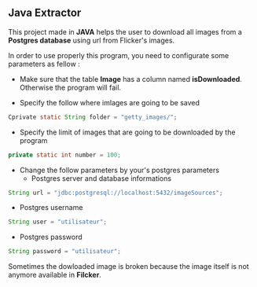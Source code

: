 ## Java Extractor

This project made in __JAVA__ helps the user to download all images from a __Postgres database__ using url from Flicker's images.

In order to use properly this program, you need to configurate some parameters as fellow :

* Make sure that the table __Image__ has a column named __isDownloaded__. Otherwise the program will fail. 

* Specify the follow where imlages are going to be saved
``` JAVA
Cprivate static String folder = "getty_images/";
```
* Specify the limit of images that are going to be downloaded by the program 
``` JAVA
private static int number = 100;
```
* Change the follow parameters by your's postgres parameters
  - Postgres server and database informations
``` JAVA
String url = "jdbc:postgresql://localhost:5432/imageSources";
```
  - Postgres username
``` JAVA
String user = "utilisateur";
```
  - Postgres password
``` JAVA
String password = "utilisateur";
```

Sometimes the dowloaded image is broken because the image itself is not anymore available in __Filcker__.

